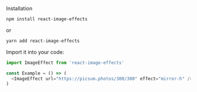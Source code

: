 Installation

```bash
npm install react-image-effects
```

or

```bash
yarn add react-image-effects
```

Import it into your code:

```javascript static
import ImageEffect from 'react-image-effects'

const Example = () => (
  <ImageEffect url="https://picsum.photos/300/300" effect="mirror-h" />
)
```
